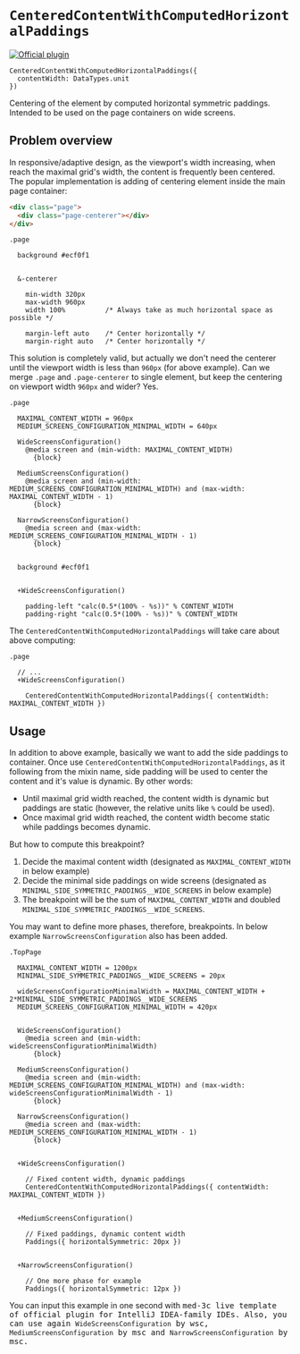 # `CenteredContentWithComputedHorizontalPaddings`

[![Official plugin](https://img.shields.io/badge/IntelliJ_IDEA_Live_Template-ccwchp-blue.svg?style=flat)](https://plugins.jetbrains.com/plugin/17677-yamato-daiwa-frontend)

```
CenteredContentWithComputedHorizontalPaddings({
  contentWidth: DataTypes.unit
})
```

Centering of the element by computed horizontal symmetric paddings. 
Intended to be used on the page containers on wide screens.


## Problem overview

In responsive/adaptive design, as the viewport's width increasing, when reach the maximal grid's width, the content
is frequently been centered. The popular implementation is adding of centering element inside the main page container:

```html
<div class="page">
  <div class="page-centerer"></div>
</div>
```

```stylus
.page
  
  background #ecf0f1
  

  &-centerer

    min-width 320px
    max-width 960px
    width 100%          /* Always take as much horizontal space as possible */
    
    margin-left auto    /* Center horizontally */
    margin-right auto   /* Center horizontally */
```

This solution is completely valid, but actually we don't need the centerer until the viewport width is less than `960px`
(for above example). Can we merge `.page` and `.page-centerer` to single element, but keep the centering on viewport width
`960px` and wider? Yes. 

```stylus
.page

  MAXIMAL_CONTENT_WIDTH = 960px
  MEDIUM_SCREENS_CONFIGURATION_MINIMAL_WIDTH = 640px

  WideScreensConfiguration()
    @media screen and (min-width: MAXIMAL_CONTENT_WIDTH)
      {block}

  MediumScreensConfiguration()
    @media screen and (min-width: MEDIUM_SCREENS_CONFIGURATION_MINIMAL_WIDTH) and (max-width: MAXIMAL_CONTENT_WIDTH - 1)
      {block}

  NarrowScreensConfiguration()
    @media screen and (max-width: MEDIUM_SCREENS_CONFIGURATION_MINIMAL_WIDTH - 1)
      {block}

  
  background #ecf0f1

  
  +WideScreensConfiguration()

    padding-left "calc(0.5*(100% - %s))" % CONTENT_WIDTH
    padding-right "calc(0.5*(100% - %s))" % CONTENT_WIDTH
```

The `CenteredContentWithComputedHorizontalPaddings` will take care about above computing:

```stylus
.page

  // ...
  +WideScreensConfiguration()

    CenteredContentWithComputedHorizontalPaddings({ contentWidth: MAXIMAL_CONTENT_WIDTH })
```


## Usage

In addition to above example, basically we want to add the side paddings to container.
Once use `CenteredContentWithComputedHorizontalPaddings`, as it following from the mixin name, side padding will
be used to center the content and it's value is dynamic. By other words:

* Until maximal grid width reached, the content width is dynamic but paddings are static (however, the relative units like
  `%` could be used).
* Once maximal grid width reached, the content width become static while paddings becomes dynamic.

But how to compute this breakpoint?

1. Decide the maximal content width (designated as `MAXIMAL_CONTENT_WIDTH` in below example)
2. Decide the minimal side paddings on wide screens (designated as `MINIMAL_SIDE_SYMMETRIC_PADDINGS__WIDE_SCREENS` in below example)
3. The breakpoint will be the sum of `MAXIMAL_CONTENT_WIDTH` and doubled `MINIMAL_SIDE_SYMMETRIC_PADDINGS__WIDE_SCREENS`.

You may want to define more phases, therefore, breakpoints. In below example `NarrowScreensConfiguration` also has been
added.

```stylus
.TopPage

  MAXIMAL_CONTENT_WIDTH = 1200px
  MINIMAL_SIDE_SYMMETRIC_PADDINGS__WIDE_SCREENS = 20px
  
  wideScreensConfigurationMinimalWidth = MAXIMAL_CONTENT_WIDTH + 2*MINIMAL_SIDE_SYMMETRIC_PADDINGS__WIDE_SCREENS
  MEDIUM_SCREENS_CONFIGURATION_MINIMAL_WIDTH = 420px
  
  
  WideScreensConfiguration()
    @media screen and (min-width: wideScreensConfigurationMinimalWidth)
      {block}
  
  MediumScreensConfiguration()
    @media screen and (min-width: MEDIUM_SCREENS_CONFIGURATION_MINIMAL_WIDTH) and (max-width: wideScreensConfigurationMinimalWidth - 1)
      {block}
  
  NarrowScreensConfiguration()
    @media screen and (max-width: MEDIUM_SCREENS_CONFIGURATION_MINIMAL_WIDTH - 1)
      {block}
  
  
  +WideScreensConfiguration()

    // Fixed content width, dynamic paddings
    CenteredContentWithComputedHorizontalPaddings({ contentWidth: MAXIMAL_CONTENT_WIDTH })
  
  
  +MediumScreensConfiguration()

    // Fixed paddings, dynamic content width
    Paddings({ horizontalSymmetric: 20px })
  
  
  +NarrowScreensConfiguration()

    // One more phase for example
    Paddings({ horizontalSymmetric: 12px })
```

You can input this example in one second with <kbd>med-3c<kbd> live template of official plugin for IntelliJ IDEA-family IDEs.
Also, you can use again `WideScreensConfiguration` by <kbd>wsc<kbd>, `MediumScreensConfiguration` by <kbd>msc<kbd> and
`NarrowScreensConfiguration` by <kbd>msc<kbd>.
